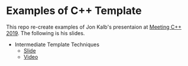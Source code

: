 # Examples of C++ Template
This repo re-create examples of Jon Kalb's presentaion at [Meeting C++ 2019](https://meetingcpp.com/mcpp/slides/). The following is his slides.
* Intermediate Template Techniques
    * [Slide](https://meetingcpp.com/mcpp/slides/2019/Modern%20Template%20Techniques.pdf)
    * [Video](https://www.youtube.com/watch?v=MLV4IVc4SwI)
